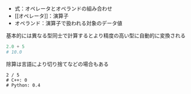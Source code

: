 - 式：オペレータとオペランドの組み合わせ
- [[オペレータ]]：演算子
- オペランド：演算子で扱われる対象のデータ値

基本的には異なる型同士で計算するとより精度の高い型に自動的に変換される
```python
2.0 + 5
# 10.0
```
除算は言語により切り捨てなどの場合もある
```
2 / 5
# C++: 0
# Python: 0.4
```


